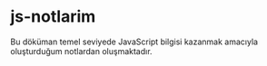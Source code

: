 # js-notlarim
Bu döküman temel seviyede JavaScript bilgisi kazanmak amacıyla oluşturduğum notlardan oluşmaktadır.
